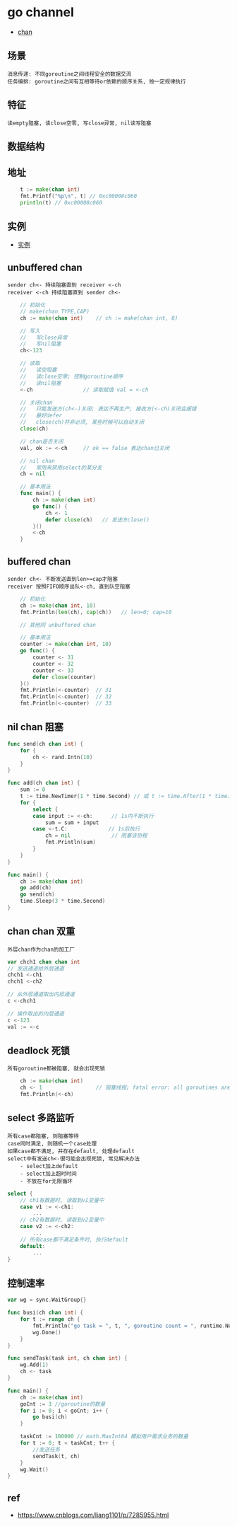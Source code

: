# go channel

- [chan](src/go/basic/chan_test.go)

## 场景

    消息传递: 不同goroutine之间线程安全的数据交流
    任务编排: goroutine之间有互相等待or依赖的顺序关系, 按一定规律执行

## 特征

    读empty阻塞, 读close空零, 写close异常, nil读写阻塞


## 数据结构

## 地址

```go
	t := make(chan int)
	fmt.Printf("%p\n", t) // 0xc00008c060
	println(t) // 0xc00008c060
```

## 实例

- [实例](src/go/basic/chan_test.go)

## unbuffered chan

    sender ch<- 持续阻塞直到 receiver <-ch
    receiver <-ch 持续阻塞直到 sender ch<-

```go
    // 初始化
    // make(chan TYPE,CAP)
    ch := make(chan int)    // ch := make(chan int, 0)

    // 写入
    //   写close异常
    //   写nil阻塞
    ch<-123

    // 读取
    //   读空阻塞
    //   读close空零; 控制goroutine顺序
    //   读nil阻塞
    <-ch                // 读取赋值 val = <-ch

    // 关闭chan
    //   只能发送方(ch<-)关闭; 表达不再生产; 接收方(<-ch)关闭会报错
    //   最好defer
    //   close(ch)并非必须, 某些时候可以自动关闭
    close(ch)  

    // chan是否关闭 
    val, ok := <-ch     // ok == false 表达chan已关闭

    // nil chan
    //   常用来禁用select的某分支
    ch = nil

    // 基本用法
    func main() {
        ch := make(chan int)
        go func() {
            ch <- 1
            defer close(ch)   // 发送方close()
        }()
        <-ch
    }
```

## buffered chan

    sender ch<- 不断发送直到len>=cap才阻塞
    receiver 按照FIFO顺序出队<-ch, 直到队空阻塞

```go
    // 初始化
    ch := make(chan int, 10)        
    fmt.Println(len(ch), cap(ch))   // len=0; cap=10

    // 其他同 unbuffered chan

    // 基本用法
    counter := make(chan int, 10)
	go func() {
		counter <- 31
		counter <- 32
		counter <- 33
		defer close(counter)
	}()
	fmt.Println(<-counter)  // 31
	fmt.Println(<-counter)  // 32
	fmt.Println(<-counter)  // 33

```

## nil chan 阻塞

```go
func send(ch chan int) {
	for {
		ch <- rand.Intn(10)
	}
}

func add(ch chan int) {
	sum := 0
	t := time.NewTimer(1 * time.Second) // 或 t := time.After(1 * time.Second); <-t
	for {
		select {
		case input := <-ch:      // 1s内不断执行
			sum = sum + input
		case <-t.C:             // 1s后执行
			ch = nil             // 阻塞该协程
			fmt.Println(sum)
		}
	}
}

func main() {
	ch := make(chan int)
	go add(ch)
	go send(ch)
	time.Sleep(3 * time.Second)
}
```

## chan chan 双重

    外层chan作为chan的加工厂

```go
var chch1 chan chan int
// 发送通道给外层通道
chch1 <-ch1
chch1 <-ch2

// 从外层通道取出内层通道
c <-chch1

// 操作取出的内层通道
c <-123
val := <-c
```

## deadlock 死锁

    所有goroutine都被阻塞, 就会出现死锁

```go
	ch := make(chan int)
	ch <- 1                 // 阻塞线程; fatal error: all goroutines are asleep - deadlock!
	fmt.Println(<-ch)
```

## select 多路监听

    所有case都阻塞, 则阻塞等待
    case同时满足, 则随机一个case处理
    如果case都不满足, 并存在default, 处理default
    select中有发送ch<-很可能会出现死锁, 常见解决办法
        - select加上default
        - select加上超时时间
        - 不放在for无限循环

```go
select {
	// ch1有数据时, 读取到v1变量中
	case v1 := <-ch1:
		...
	// ch2有数据时, 读取到v2变量中
	case v2 := <-ch2:
		...
	// 所有case都不满足条件时, 执行default
	default:
		...
}
```

## 控制速率

```go
var wg = sync.WaitGroup{}

func busi(ch chan int) {
	for t := range ch {
		fmt.Println("go task = ", t, ", goroutine count = ", runtime.NumGoroutine())
		wg.Done()
	}
}

func sendTask(task int, ch chan int) {
	wg.Add(1)
	ch <- task
}

func main() {
	ch := make(chan int)
	goCnt := 3 //goroutine的数量
	for i := 0; i < goCnt; i++ {
		go busi(ch)
	}

	taskCnt := 100000 // math.MaxInt64 模拟用户需求业务的数量
	for t := 0; t < taskCnt; t++ {
		//发送任务
		sendTask(t, ch)
	}
	wg.Wait()
}
```

## ref

- <https://www.cnblogs.com/liang1101/p/7285955.html>
